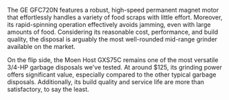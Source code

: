 The GE GFC720N features a robust, high-speed permanent magnet motor that effortlessly handles a variety of food scraps with little effort. Moreover, its rapid-spinning operation effectively avoids jamming, even with large amounts of food. Considering its reasonable cost, performance, and build quality, the disposal is arguably the most well-rounded mid-range grinder available on the market.

On the flip side, the Moen Host GXS75C remains one of the most versatile 3/4-HP garbage disposals we've tested. At around $125, its grinding power offers significant value, especially compared to the other typical garbage disposals. Additionally, its build quality and service life are more than satisfactory, to say the least.